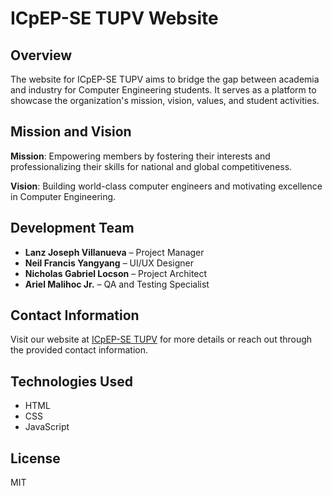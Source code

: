 # ICpEP-SE TUPV Website

## Overview

The website for ICpEP-SE TUPV aims to bridge the gap between academia and industry for Computer Engineering students. It serves as a platform to showcase the organization's mission, vision, values, and student activities.

## Mission and Vision

**Mission**: Empowering members by fostering their interests and professionalizing their skills for national and global competitiveness.

**Vision**: Building world-class computer engineers and motivating excellence in Computer Engineering.

## Development Team

- **Lanz Joseph Villanueva** – Project Manager
- **Neil Francis Yangyang** – UI/UX Designer
- **Nicholas Gabriel Locson** – Project Architect
- **Ariel Malihoc Jr.** – QA and Testing Specialist

## Contact Information

Visit our website at [ICpEP-SE TUPV](https://icpep-se-tupv.pages.dev) for more details or reach out through the provided contact information.

## Technologies Used

- HTML
- CSS
- JavaScript

## License

MIT
